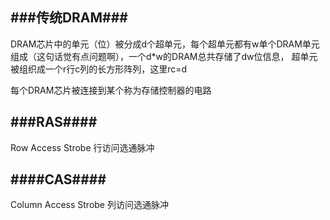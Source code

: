 ###传统DRAM###
-
DRAM芯片中的单元（位）被分成d个超单元，每个超单元都有w单个DRAM单元组成（这句话觉有点问题啊），一个d*w的DRAM总共存储了dw位信息，
超单元被组织成一个r行c列的长方形阵列，这里rc=d

每个DRAM芯片被连接到某个称为存储控制器的电路

###RAS####
-
Row Access Strobe 行访问选通脉冲

####CAS####
-
Column Access Strobe 列访问选通脉冲

